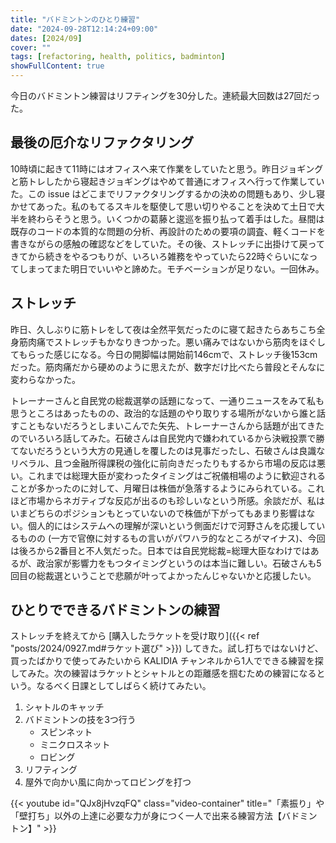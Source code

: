 ```yaml
---
title: "バドミントンのひとり練習"
date: "2024-09-28T12:14:24+09:00"
dates: [2024/09]
cover: ""
tags: [refactoring, health, politics, badminton]
showFullContent: true
---
```


今日のバドミントン練習はリフティングを30分した。連続最大回数は27回だった。

## 最後の厄介なリファクタリング

10時頃に起きて11時にはオフィスへ来て作業をしていたと思う。昨日ジョギングと筋トレしたから寝起きジョギングはやめて普通にオフィスへ行って作業していた。この issue はどこまでリファクタリングするかの決めの問題もあり、少し寝かせてあった。私のもてるスキルを駆使して思い切りやることを決めて土日で大半を終わらそうと思う。いくつかの葛藤と逡巡を振り払って着手はした。昼間は既存のコードの本質的な問題の分析、再設計のための要項の調査、軽くコードを書きながらの感触の確認などをしていた。その後、ストレッチに出掛けて戻ってきてから続きをやるつもりが、いろいろ雑務をやっていたら22時ぐらいになってしまってまた明日でいいやと諦めた。モチベーションが足りない。一回休み。

## ストレッチ

昨日、久しぶりに筋トレをして夜は全然平気だったのに寝て起きたらあちこち全身筋肉痛でストレッチもかなりきつかった。悪い痛みではないから筋肉をほぐしてもらった感じになる。今日の開脚幅は開始前146cmで、ストレッチ後153cmだった。筋肉痛だから硬めのように思えたが、数字だけ比べたら普段とそんなに変わらなかった。

トレーナーさんと自民党の総裁選挙の話題になって、一通りニュースをみて私も思うところはあったものの、政治的な話題のやり取りする場所がないから誰と話すこともないだろうとしまいこんでた矢先、トレーナーさんから話題が出てきたのでいろいろ話してみた。石破さんは自民党内で嫌われているから決戦投票で勝てないだろうという大方の見通しを覆したのは見事だったし、石破さんは良識なリベラル、且つ金融所得課税の強化に前向きだったりもするから市場の反応は悪い。これまでは総理大臣が変わったタイミングはご祝儀相場のように歓迎されることが多かったのに対して、月曜日は株価が急落するようにみられている。これほど市場からネガティブな反応が出るのも珍しいなという所感。余談だが、私はいまどちらのポジションもとっていないので株価が下がってもあまり影響はない。個人的にはシステムへの理解が深いという側面だけで河野さんを応援しているものの (一方で官僚に対するもの言いがパワハラ的なところがマイナス)、今回は後ろから2番目と不人気だった。日本では自民党総裁=総理大臣なわけではあるが、政治家が影響力をもつタイミングというのは本当に難しい。石破さんも5回目の総裁選ということで悲願が叶ってよかったんじゃないかと応援したい。

## ひとりでできるバドミントンの練習

ストレッチを終えてから [購入したラケットを受け取り]({{< ref "posts/2024/0927.md#ラケット選び" >}}) してきた。試し打ちではないけど、買ったばかりで使ってみたいから KALIDIA チャンネルから1人でできる練習を探してみた。次の練習はラケットとシャトルとの距離感を掴むための練習になるという。なるべく日課としてしばらく続けてみたい。

1. シャトルのキャッチ
1. バドミントンの技を3つ行う
    * スピンネット
    * ミニクロスネット
    * ロビング
1. リフティング
1. 屋外で向かい風に向かってロビングを打つ

{{< youtube id="QJx8jHvzqFQ" class="video-container" title="「素振り」や「壁打ち」以外の上達に必要な力が身につく一人で出来る練習方法【バドミントン】" >}}

